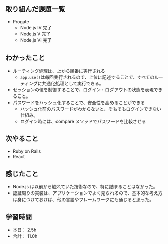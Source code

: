 ## 取り組んだ課題一覧

- Progate
  - Node.js Ⅳ 完了
  - Node.js Ⅴ 完了
  - Node.js Ⅵ 完了

## わかったこと

- ルーティング処理は、上から順番に実行される
  - `app.use()`は毎回実行されるので、上位に記述することで、すべてのルーティングに共通化処理として実行できる。
- セッションの値を制御することで、ログイン・ログアウトの状態を表現できること。
- パスワードをハッシュ化することで、安全性を高めることができる
  - ハッシュ化前のパスワードがわからないと、そもそもログインできない仕組み。
  - ログイン時には、compare メソッドでパスワードを比較させる

## 次やること

- Ruby on Rails
- React

## 感じたこと

- Node.js は以前から触れていた技術なので、特に詰まることはなかった。
- 認証周りの実装は、アプリケーションでよく見られるので、基本的な考え方は身につけておけば、他の言語やフレームワークにも通じると思った。

## 学習時間

- 本日： 2.5h
- 合計： 11.0h
